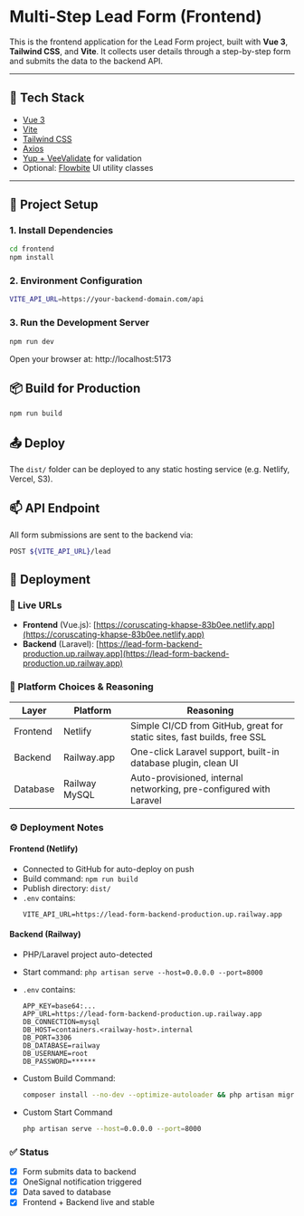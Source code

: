 # Multi-Step Lead Form (Frontend)

This is the frontend application for the Lead Form project, built with **Vue 3**, **Tailwind CSS**, and **Vite**. It collects user details through a step-by-step form and submits the data to the backend API.

---

## 🚀 Tech Stack

- [Vue 3](https://vuejs.org/)
- [Vite](https://vitejs.dev/)
- [Tailwind CSS](https://tailwindcss.com/)
- [Axios](https://axios-http.com/)
- [Yup + VeeValidate](https://vee-validate.logaretm.com/v4/) for validation
- Optional: [Flowbite](https://flowbite.com/) UI utility classes

---

## 🔧 Project Setup

### 1. Install Dependencies

```bash
cd frontend
npm install
```

### 2. Environment Configuration

```bash
VITE_API_URL=https://your-backend-domain.com/api
```

### 3. Run the Development Server

```bash
npm run dev
```
Open your browser at: http://localhost:5173


## 📦 Build for Production

```bash
npm run build
```

## 📤 Deploy

The `dist/` folder can be deployed to any static hosting service (e.g. Netlify, Vercel, S3).

## 📫 API Endpoint

All form submissions are sent to the backend via:

```bash
POST ${VITE_API_URL}/lead
```

## 🚀 Deployment

### 🔗 Live URLs

- **Frontend** (Vue.js): [https://coruscating-khapse-83b0ee.netlify.app](https://coruscating-khapse-83b0ee.netlify.app)
- **Backend** (Laravel): [https://lead-form-backend-production.up.railway.app](https://lead-form-backend-production.up.railway.app)

### 🧠 Platform Choices & Reasoning

| Layer     | Platform     | Reasoning                                                                 |
|-----------|--------------|--------------------------------------------------------------------------|
| Frontend  | Netlify      | Simple CI/CD from GitHub, great for static sites, fast builds, free SSL |
| Backend   | Railway.app  | One-click Laravel support, built-in database plugin, clean UI            |
| Database  | Railway MySQL | Auto-provisioned, internal networking, pre-configured with Laravel      |


### ⚙️ Deployment Notes

#### Frontend (Netlify)

- Connected to GitHub for auto-deploy on push
- Build command: `npm run build`
- Publish directory: `dist/`
- `.env` contains:
  ```env
  VITE_API_URL=https://lead-form-backend-production.up.railway.app
  ```

#### Backend (Railway)

- PHP/Laravel project auto-detected
- Start command: `php artisan serve --host=0.0.0.0 --port=8000`
- `.env` contains:
  ```env
  APP_KEY=base64:...
  APP_URL=https://lead-form-backend-production.up.railway.app
  DB_CONNECTION=mysql
  DB_HOST=containers.<railway-host>.internal
  DB_PORT=3306
  DB_DATABASE=railway
  DB_USERNAME=root
  DB_PASSWORD=******
  ```

- Custom Build Command:
  ```bash
  composer install --no-dev --optimize-autoloader && php artisan migrate --force
  ```

- Custom Start Command
  ```bash
  php artisan serve --host=0.0.0.0 --port=8000
  ```

### ✅ Status

- [x] Form submits data to backend
- [x] OneSignal notification triggered
- [x] Data saved to database
- [x] Frontend + Backend live and stable